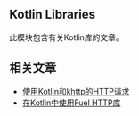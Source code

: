 ## Kotlin Libraries

此模块包含有关Kotlin库的文章。

## 相关文章

+ [使用Kotlin和khttp的HTTP请求](docs/使用Kotlin和khttp的HTTP请求.md)
+ [在Kotlin中使用Fuel HTTP库](docs/在Kotlin中使用Fuel-HTTP库.md)